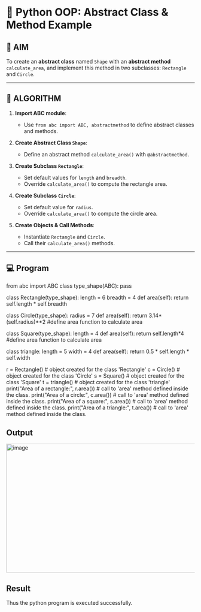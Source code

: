 # 🐍 Python OOP: Abstract Class & Method Example

## 🎯 AIM

To create an **abstract class** named `Shape` with an **abstract method** `calculate_area`, and implement this method in two subclasses: `Rectangle` and `Circle`.

---

## 🧠 ALGORITHM

1. **Import ABC module**:
   - Use `from abc import ABC, abstractmethod` to define abstract classes and methods.

2. **Create Abstract Class `Shape`**:
   - Define an abstract method `calculate_area()` with `@abstractmethod`.

3. **Create Subclass `Rectangle`**:
   - Set default values for `length` and `breadth`.
   - Override `calculate_area()` to compute the rectangle area.

4. **Create Subclass `Circle`**:
   - Set default value for `radius`.
   - Override `calculate_area()` to compute the circle area.

5. **Create Objects & Call Methods**:
   - Instantiate `Rectangle` and `Circle`.
   - Call their `calculate_area()` methods.

---

## 💻 Program
from abc import ABC
class type_shape(ABC):
  pass

class Rectangle(type_shape):
  length = 6
  breadth = 4
  def area(self):
    return self.length * self.breadth

class Circle(type_shape):
  radius = 7
  def area(self):
      return 3.14*(self.radius)**2
  #define area function to calculate area
 

class Square(type_shape):
  length = 4
  def area(self):
      return self.length*4
  #define area function to calculate area


class triangle:
  length = 5
  width = 4
  def area(self):
      return 0.5 * self.length * self.width


r = Rectangle() # object created for the class 'Rectangle'
c = Circle() # object created for the class 'Circle'
s = Square() # object created for the class 'Square'
t = triangle() # object created for the class 'triangle'
print("Area of a rectangle:", r.area()) # call to 'area' method defined inside the class.
print("Area of a circle:", c.area()) # call to 'area' method defined inside the class.
print("Area of a square:", s.area()) # call to 'area' method defined inside the class.
print("Area of a triangle:", t.area()) # call to 'area' method defined inside the class.
## Output
<img width="950" height="344" alt="image" src="https://github.com/user-attachments/assets/15e1e4ce-2b1e-427f-b96b-d8580dc8f213" />

## Result
Thus the python program is executed successfully.
